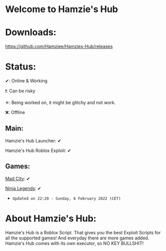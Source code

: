 # Welcome to Hamzie's Hub

# Downloads:

https://github.com/Hamziee/Hamzies-Hub/releases

# Status:
>
✔: Online & Working
>
❗: Can be risky
>
✳: Being worked on, it might be glitchy and not work.
>
❌: Offline

## Main:
>
Hamzie's Hub Launcher: ✔
>
Hamzie's Hub Roblox Exploit: ✔

## Games:
>
[Mad City](https://www.roblox.com/games/1224212277/Mad-City): ✔
>
[Ninja Legends](https://www.roblox.com/games/3956818381/Ninja-Legends): ✔
>
* `Updated on 22:20 - Sunday, 6 February 2022 (CET)`
# About Hamzie's Hub:

Hamzie's Hub is a Roblox Script. That gives you the best Exploit Scripts for all the supported games! And everyday there are more games added. Hamzie's Hub comes with its own executor, so NO KEY BULLSHIT!

